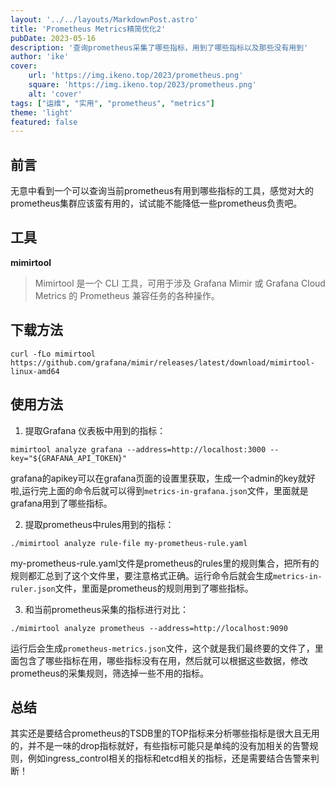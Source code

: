 ```yaml
---
layout: '../../layouts/MarkdownPost.astro'
title: 'Prometheus Metrics精简优化2'
pubDate: 2023-05-16
description: '查询prometheus采集了哪些指标，用到了哪些指标以及那些没有用到'
author: 'ike'
cover:
    url: 'https://img.ikeno.top/2023/prometheus.png'
    square: 'https://img.ikeno.top/2023/prometheus.png'
    alt: 'cover'
tags: ["运维", "实用", "prometheus", "metrics"]
theme: 'light'
featured: false
---
```

## 前言
无意中看到一个可以查询当前prometheus有用到哪些指标的工具，感觉对大的prometheus集群应该蛮有用的，试试能不能降低一些prometheus负责吧。

## 工具
**mimirtool** 
>Mimirtool 是一个 CLI 工具，可用于涉及 Grafana Mimir 或 Grafana Cloud Metrics 的 Prometheus 兼容任务的各种操作。

## 下载方法
```shell
curl -fLo mimirtool https://github.com/grafana/mimir/releases/latest/download/mimirtool-linux-amd64
```

## 使用方法
1. 提取Grafana 仪表板中用到的指标：
```shell
mimirtool analyze grafana --address=http://localhost:3000 --key="${GRAFANA_API_TOKEN}"
```
grafana的apikey可以在grafana页面的设置里获取，生成一个admin的key就好啦,运行完上面的命令后就可以得到``metrics-in-grafana.json``文件，里面就是grafana用到了哪些指标。 

2. 提取prometheus中rules用到的指标：
```shell
./mimirtool analyze rule-file my-prometheus-rule.yaml
```
my-prometheus-rule.yaml文件是prometheus的rules里的规则集合，把所有的规则都汇总到了这个文件里，要注意格式正确。运行命令后就会生成``metrics-in-ruler.json``文件，里面是prometheus的规则用到了哪些指标。

3. 和当前prometheus采集的指标进行对比：
```shell
./mimirtool analyze prometheus --address=http://localhost:9090
```
运行后会生成``prometheus-metrics.json``文件，这个就是我们最终要的文件了，里面包含了哪些指标在用，哪些指标没有在用，然后就可以根据这些数据，修改prometheus的采集规则，筛选掉一些不用的指标。  

## 总结
其实还是要结合prometheus的TSDB里的TOP指标来分析哪些指标是很大且无用的，并不是一味的drop指标就好，有些指标可能只是单纯的没有加相关的告警规则，例如ingress_control相关的指标和etcd相关的指标，还是需要结合告警来判断！  

